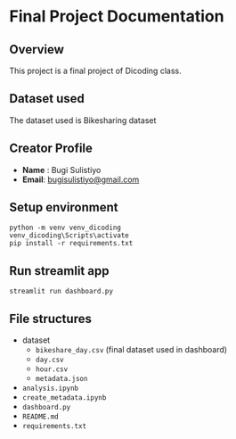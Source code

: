 # Final Project Documentation

## Overview
This project is a final project of Dicoding class.

## Dataset used
The dataset used is Bikesharing dataset

## Creator Profile
- **Name** : Bugi Sulistiyo
- **Email**: bugisulistiyo@gmail.com

## Setup environment
```
python -m venv venv_dicoding
venv_dicoding\Scripts\activate
pip install -r requirements.txt
```

## Run streamlit app
```
streamlit run dashboard.py
```

## File structures
- dataset
  - `bikeshare_day.csv` (final dataset used in dashboard)
  - `day.csv`
  - `hour.csv`
  - `metadata.json`
- `analysis.ipynb`
- `create_metadata.ipynb`
- `dashboard.py`
- `README.md`
- `requirements.txt`
